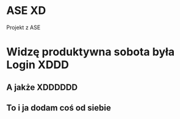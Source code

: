 # ASE XD
Projekt z ASE
# Widzę produktywna sobota była Login XDDD
## A jakże XDDDDDD
## To i ja dodam coś od siebie
